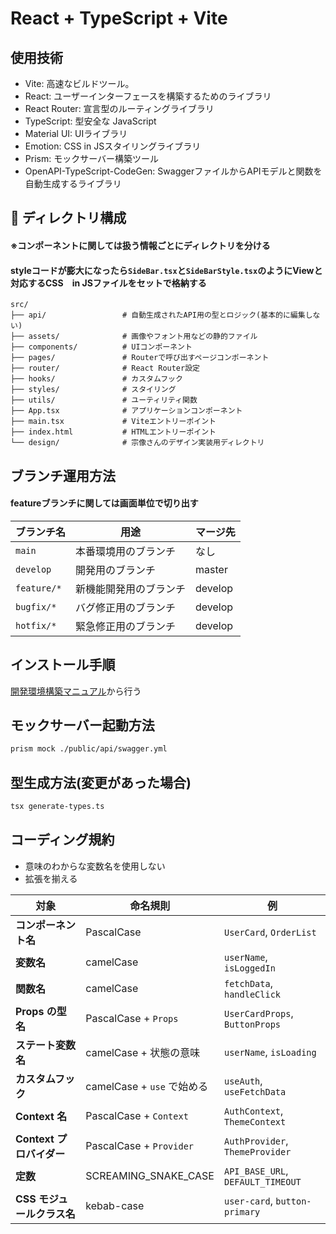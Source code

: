 # React + TypeScript + Vite
## 使用技術
- Vite: 高速なビルドツール。
- React: ユーザーインターフェースを構築するためのライブラリ
- React Router: 宣言型のルーティングライブラリ
- TypeScript: 型安全な JavaScript
- Material UI: UIライブラリ
- Emotion: CSS in JSスタイリングライブラリ
- Prism: モックサーバー構築ツール
- OpenAPI-TypeScript-CodeGen: SwaggerファイルからAPIモデルと関数を自動生成するライブラリ

## 📂 ディレクトリ構成
#### ※コンポーネントに関しては扱う情報ごとにディレクトリを分ける
#### styleコードが膨大になったら`SideBar.tsx`と`SideBarStyle.tsx`のようにViewと対応するCSS　in JSファイルをセットで格納する

```plaintext
src/
├── api/                 # 自動生成されたAPI用の型とロジック(基本的に編集しない)
├── assets/              # 画像やフォント用などの静的ファイル
├── components/          # UIコンポーネント
├── pages/               # Routerで呼び出すページコンポーネント
├── router/              # React Router設定
├── hooks/               # カスタムフック
├── styles/              # スタイリング
├── utils/               # ユーティリティ関数
├── App.tsx              # アプリケーションコンポーネント
├── main.tsx             # Viteエントリーポイント
├── index.html           # HTMLエントリーポイント
└── design/              # 宗像さんのデザイン実装用ディレクトリ  
```

## ブランチ運用方法
#### featureブランチに関しては画面単位で切り出す
| ブランチ名 | 用途 | マージ先 |
| --- | --- | --- |
| `main` | 本番環境用のブランチ | なし |
| `develop` | 開発用のブランチ | master |
| `feature/*` | 新機能開発用のブランチ | develop |
| `bugfix/*` | バグ修正用のブランチ | develop |
| `hotfix/*` | 緊急修正用のブランチ | develop |

## インストール手順
[開発環境構築マニュアル](https://docs.google.com/spreadsheets/d/1X5qMlt_0mKLG2FQHRtqjRbILLWA3pFve/edit?gid=1179426110#gid=1179426110)から行う

## モックサーバー起動方法
```bash
prism mock ./public/api/swagger.yml
```

## 型生成方法(変更があった場合)
```bash
tsx generate-types.ts
```

## コーディング規約
- 意味のわからな変数名を使用しない
- 拡張を揃える

| **対象**                | **命名規則**              | **例**                              |
|-------------------------|---------------------------|-------------------------------------|
| **コンポーネント名**     | PascalCase               | `UserCard`, `OrderList`            |
| **変数名**              | camelCase                | `userName`, `isLoggedIn`           |
| **関数名**              | camelCase                | `fetchData`, `handleClick`         |
| **Props の型名**         | PascalCase + `Props`     | `UserCardProps`, `ButtonProps`     |
| **ステート変数名**       | camelCase + 状態の意味    | `userName`, `isLoading`            |
| **カスタムフック**       | camelCase + `use` で始める | `useAuth`, `useFetchData`          |
| **Context 名**          | PascalCase + `Context`   | `AuthContext`, `ThemeContext`      |
| **Context プロバイダー**  | PascalCase + `Provider`  | `AuthProvider`, `ThemeProvider`    |
| **定数**                | SCREAMING_SNAKE_CASE     | `API_BASE_URL`, `DEFAULT_TIMEOUT`  |
| **CSS モジュールクラス名** | kebab-case               | `user-card`, `button-primary`      |

